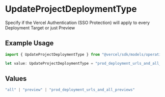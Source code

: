 # UpdateProjectDeploymentType

Specify if the Vercel Authentication (SSO Protection) will apply to every Deployment Target or just Preview

## Example Usage

```typescript
import { UpdateProjectDeploymentType } from "@vercel/sdk/models/operations";

let value: UpdateProjectDeploymentType = "prod_deployment_urls_and_all_previews";
```

## Values

```typescript
"all" | "preview" | "prod_deployment_urls_and_all_previews"
```